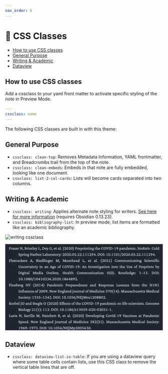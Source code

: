 ```yaml
---
nav_order: 6
---
```


# 📜 CSS Classes

<!-- MarkdownTOC -->

- [How to use CSS classes](#how-to-use-css-classes)
- [General Purpose](#general-purpose)
- [Writing & Academic](#writing--academic)
- [Dataview](#dataview)

<!-- /MarkdownTOC -->

## How to use CSS classes
Add a cssclass to your yaml front matter to activate specific styling of the note in Preview Mode.

```yaml
---
cssclass: name
---
```

The following CSS classes are built in with this theme:

## General Purpose

- `cssclass: clean-top`: Removes Metadata Information, YAML frontmatter, and Breadcrumbs trail from the top of the note.
- `cssclass: clean-embeds`: Embeds in that note are fully embedded, looking like one document.
- `cssclass: list-2-col-cards`: Lists will become cards separated into two columns.

## Writing & Academic
- `cssclass: writing`: Applies alternate note styling for writers. [See here for more information](academics-and-writers) (requires Obsidian 0.13.23).
- `cssclass: bibliography-list`: In preview mode, list items are formatted like an academic bibliography.

![writing cssclass](images/writing-cssclass.png)

![bibliography cssclass](images/bibliography-list-cssclass.png)

## Dataview
- `cssclass: dataview-list-in-table`: If you are using a dataview query where some table cells contain lists, use this CSS class to remove the vertical table lines that are off.
